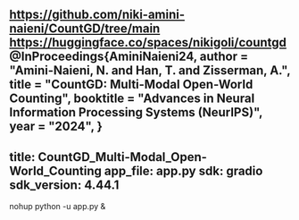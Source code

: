 https://github.com/niki-amini-naieni/CountGD/tree/main
https://huggingface.co/spaces/nikigoli/countgd
@InProceedings{AminiNaieni24,
  author = "Amini-Naieni, N. and Han, T. and Zisserman, A.",
  title = "CountGD: Multi-Modal Open-World Counting",
  booktitle = "Advances in Neural Information Processing Systems (NeurIPS)",
  year = "2024",
}
---
title: CountGD_Multi-Modal_Open-World_Counting
app_file: app.py
sdk: gradio
sdk_version: 4.44.1
---
nohup python -u app.py &